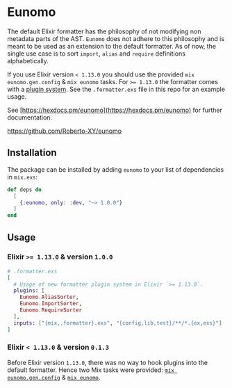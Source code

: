 # Eunomo

The default Elixir formatter has the philosophy of not modifying non metadata parts of the AST.
`Eunomo` does not adhere to this philosophy and is meant to be used as an extension to the default
formatter. As of now, the single use case is to sort `import`, `alias` and `require` definitions
alphabetically.

If you use Elixir version `< 1.13.0` you should use the provided `mix eunomo.gen.config`
& `mix eunomo` tasks. For `>= 1.13.0` the formatter comes with a [plugin
system](https://hexdocs.pm/mix/1.13.0/Mix.Tasks.Format.html#module-plugins). See the
`.formatter.exs` file in this repo for an example usage.

See [https://hexdocs.pm/eunomo](https://hexdocs.pm/eunomo) for further documentation.

https://github.com/Roberto-XY/eunomo


## Installation

The package can be installed by adding `eunomo` to your list of dependencies in `mix.exs`:

```elixir
def deps do
  [
    {:eunomo, only: :dev, "~> 1.0.0"}
  ]
end
```

## Usage

### Elixir `>= 1.13.0` & version `1.0.0`

```elixir
# .formatter.exs
[
  # Usage of new formatter plugin system in Elixir `>= 1.13.0`.
  plugins: [
    Eunomo.AliasSorter,
    Eunomo.ImportSorter,
    Eunomo.RequireSorter
  ],
  inputs: ["{mix,.formatter}.exs", "{config,lib,test}/**/*.{ex,exs}"]
]
```


### Elixir `< 1.13.0` & version `0.1.3 `

Before Elixir version `1.13.0`, there was no way to hook plugins into the default formatter. Hence
two Mix tasks were provided: [`mix eunomo.gen.config`](https://hexdocs.pm/eunomo/0.1.3/Mix.Tasks.Eunomo.Gen.Config.html) & [`mix eunomo`](https://hexdocs.pm/eunomo/0.1.3/Mix.Tasks.Eunomo.html#content).
